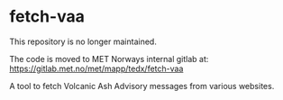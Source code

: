 # fetch-vaa


This repository is no longer maintained.

The code is moved to MET Norways internal gitlab at:
https://gitlab.met.no/met/mapp/tedx/fetch-vaa


A tool to fetch Volcanic Ash Advisory messages from various websites.


